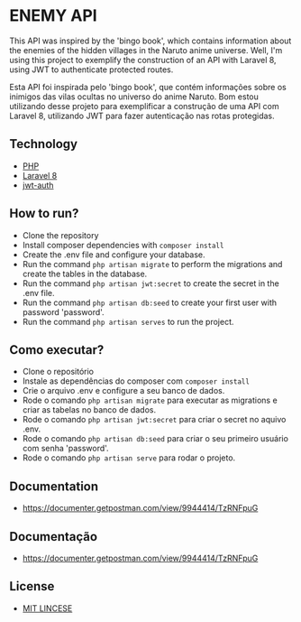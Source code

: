 # ENEMY API

This API was inspired by the 'bingo book', which contains information about the enemies of the hidden villages in the Naruto anime universe. Well, I'm using this project to exemplify the construction of an API with Laravel 8, using JWT to authenticate protected routes.

Esta API foi inspirada pelo 'bingo book', que contém informações sobre os inimigos das vilas ocultas no universo do anime Naruto. Bom estou utilizando desse projeto para exemplificar a construção de uma API com Laravel 8, utilizando JWT para fazer autenticação nas rotas protegidas.

## Technology

- [PHP](https://www.php.net/)
- [Laravel 8](https://laravel.com/)
- [jwt-auth](https://github.com/tymondesigns/jwt-auth)

## How to run?

- Clone the repository
- Install composer dependencies with `composer install`
- Create the .env file and configure your database.
- Run the command `php artisan migrate` to perform the migrations and create the tables in the database.
- Run the command `php artisan jwt:secret` to create the secret in the .env file.
- Run the command `php artisan db:seed` to create your first user with password 'password'.
- Run the command `php artisan serves` to run the project.

## Como executar?

- Clone o repositório
- Instale as dependências do composer com `composer install`
- Crie o arquivo .env e configure a seu banco de dados.
- Rode o comando `php artisan migrate` para executar as migrations e criar as tabelas no banco de dados.
- Rode o comando `php artisan jwt:secret` para criar o secret no aquivo .env.
- Rode o comando `php artisan db:seed` para criar o seu primeiro usuário com senha 'password'.
- Rode o comando `php artisan serve` para rodar o projeto.

## Documentation
- https://documenter.getpostman.com/view/9944414/TzRNFpuG

## Documentação 
- https://documenter.getpostman.com/view/9944414/TzRNFpuG

## License
- [MIT LINCESE](LICENSE)

